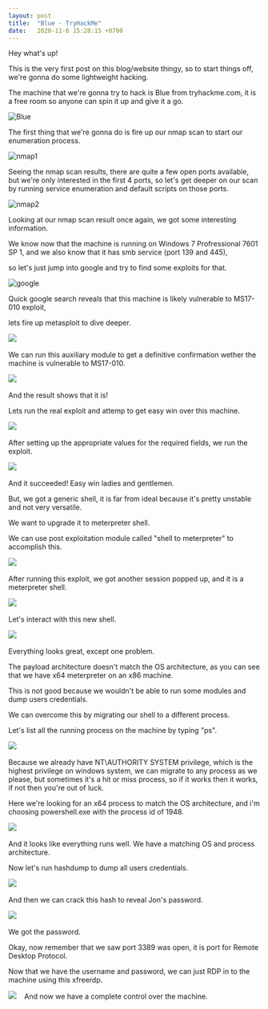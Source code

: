 ```yaml
---
layout: post
title:  "Blue - TryHackMe"
date:   2020-11-6 15:28:15 +0700
---
```


Hey what's up!


This is the very first post on this blog/website thingy, so to start things off, we're gonna do some lightweight hacking.

The machine that we're gonna try to hack is Blue from tryhackme.com, it is a free room so anyone can spin it up and give it a go.

![Blue](https://i.imgur.com/e8i06nq.png)
&nbsp;&nbsp;

The first thing that we're gonna do is fire up our nmap scan to start our enumeration process.

![nmap1](https://i.imgur.com/ziEkURh.png)
&nbsp;&nbsp;

Seeing the nmap scan results, there are quite a few open ports available, but we're only interested in the first 4 ports, so let's get deeper on our scan by running service enumeration and default scripts on those ports.

![nmap2](https://i.imgur.com/NlXidWJ.png)
&nbsp;&nbsp;

Looking at our nmap scan result once again, we got some interesting information.

We know now that the machine is running on Windows 7 Profressional 7601 SP 1, and we also know that it has smb service (port 139 and 445),

so let's just jump into google and try to find some exploits for that.

![google](https://i.imgur.com/mVOxxI4.png)
&nbsp;&nbsp;

Quick google search reveals that this machine is likely vulnerable to MS17-010 exploit,

lets fire up metasploit to dive deeper.

![](https://i.imgur.com/k38J0OP.png)
&nbsp;&nbsp;

We can run this auxiliary module to get a definitive confirmation wether the machine is vulnerable to MS17-010.

![](https://i.imgur.com/PbpiNgJ.png)
&nbsp;&nbsp;

And the result shows that it is!

Lets run the real exploit and attemp to get easy win over this machine.

![](https://i.imgur.com/7C5vetR.png)
&nbsp;&nbsp;

After setting up the appropriate values for the required fields, we run the exploit.

![](https://i.imgur.com/QcjrVCx.png)
&nbsp;&nbsp;

And it succeeded! Easy win ladies and gentlemen.

But, we got a generic shell, it is far from ideal because it's pretty unstable and not very versatile.

We want to upgrade it to meterpreter shell.


We can use post exploitation module called "shell to meterpreter" to accomplish this.

![](https://i.imgur.com/lxtn8vr.png)
&nbsp;&nbsp;

After running this exploit, we got another session popped up, and it is a meterpreter shell.

![](https://i.imgur.com/jhcV6Hg.png)
&nbsp;&nbsp;

Let's interact with this new shell.

![](https://i.imgur.com/nxRhakz.png)
&nbsp;&nbsp;

Everything looks great, except one problem.

The payload architecture doesn't match the OS architecture, as you can see that we have x64 meterpreter on an x86 machine.

This is not good because we wouldn't be able to run some modules and dump users credentials.

We can overcome this by migrating our shell to a different process.

Let's list all the running process on the machine by typing "ps".

![](https://i.imgur.com/MQJvilH.png)
&nbsp;&nbsp;

Because we already have NT\AUTHORITY SYSTEM privilege, which is the highest privilege on windows system, we can migrate to any process as we please,
but sometimes it's a hit or miss process, so if it works then it works, if not then you're out of luck.

Here we're looking for an x64 process to match the OS architecture, and i'm choosing powershell.exe with the process id of 1948.

![](https://i.imgur.com/tveLFQJ.png)
&nbsp;&nbsp;

And it looks like everything runs well. We have a matching OS and process architecture.

Now let's run hashdump to dump all users credentials.

![](https://i.imgur.com/NpNPtTv.png)
&nbsp;&nbsp;

And then we can crack this hash to reveal Jon's password.

![](https://i.imgur.com/w6UKOAj.png)
&nbsp;&nbsp;

We got the password.

Okay, now remember that we saw port 3389 was open, it is port for Remote Desktop Protocol.

Now that we have the username and password, we can just RDP in to the machine using this xfreerdp.

![](https://i.imgur.com/KcmvY2y.png)
&nbsp;&nbsp;
And now we have a complete control over the machine.
&nbsp;&nbsp;